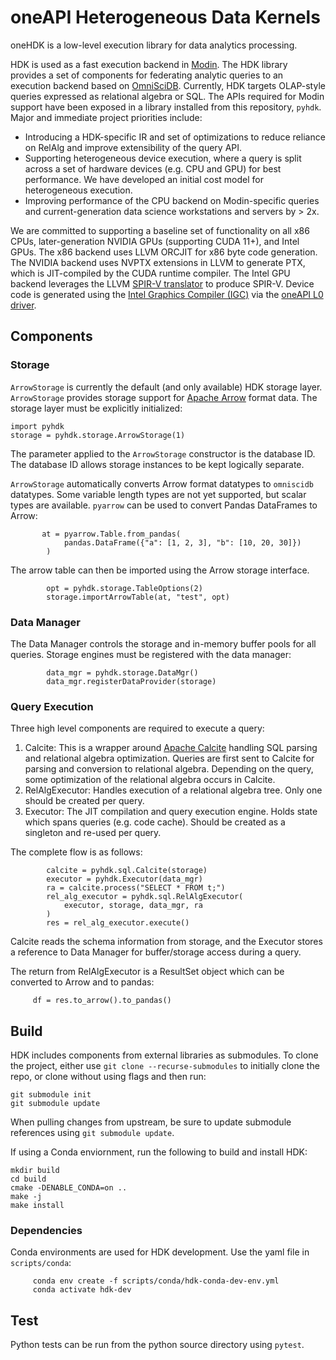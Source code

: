 # oneAPI Heterogeneous Data Kernels
oneHDK is a low-level execution library for data analytics processing. 

HDK is used as a fast execution backend in [Modin](https://github.com/intel-ai/modin). The HDK library provides a set of components for federating analytic queries to an execution backend based on [OmniSciDB](https://github.com/intel-ai/omniscidb). Currently, HDK targets OLAP-style queries expressed as relational algebra or SQL.  The APIs required for Modin support have been exposed in a library installed from this repository, `pyhdk`. Major and immediate project priorities include:
- Introducing a HDK-specific IR and set of optimizations to reduce reliance on RelAlg and improve extensibility of the query API. 
- Supporting heterogeneous device execution, where a query is split across a set of hardware devices (e.g. CPU and GPU) for best performance. We have developed an initial cost model for heterogeneous execution.
- Improving performance of the CPU backend on Modin-specific queries and current-generation data science workstations and servers by > 2x. 

We are committed to supporting a baseline set of functionality on all x86 CPUs, later-generation NVIDIA GPUs (supporting CUDA 11+), and Intel GPUs. The x86 backend uses LLVM ORCJIT for x86 byte code generation. The NVIDIA backend uses NVPTX extensions in LLVM to generate PTX, which is JIT-compiled by the CUDA runtime compiler. The Intel GPU backend leverages the LLVM [SPIR-V translator](https://github.com/KhronosGroup/SPIRV-LLVM-Translator) to produce SPIR-V. Device code is generated using the [Intel Graphics Compiler (IGC)](https://github.com/intel/intel-graphics-compiler) via the [oneAPI L0 driver](https://github.com/oneapi-src/level-zero).

## Components

### Storage

`ArrowStorage` is currently the default (and only available) HDK storage layer. `ArrowStorage` provides storage support for [Apache Arrow](https://github.com/apache/arrow) format data. The storage layer must be explicitly initialized:

```
import pyhdk
storage = pyhdk.storage.ArrowStorage(1)
```

The parameter applied to the `ArrowStorage` constructor is the database ID. The database ID allows storage instances to be kept logically separate.

`ArrowStorage` automatically converts Arrow format datatypes to `omniscidb` datatypes. Some variable length types are not yet supported, but scalar types are available. `pyarrow` can be used to convert Pandas DataFrames to Arrow:

```
       at = pyarrow.Table.from_pandas(
            pandas.DataFrame({"a": [1, 2, 3], "b": [10, 20, 30]})
        )
```

The arrow table can then be imported using the Arrow storage interface.

```
        opt = pyhdk.storage.TableOptions(2)
        storage.importArrowTable(at, "test", opt)
```

### Data Manager

The Data Manager controls the storage and in-memory buffer pools for all queries. Storage engines must be registered with the data manager:

```
        data_mgr = pyhdk.storage.DataMgr()
        data_mgr.registerDataProvider(storage)
```

### Query Execution

Three high level components are required to execute a query:

1. Calcite: This is a wrapper around [Apache Calcite](https://calcite.apache.org/) handling SQL parsing and relational algebra optimization. Queries are first sent to Calcite for parsing and conversion to relational algebra. Depending on the query, some optimization of the relational algebra occurs in Calcite.
2. RelAlgExecutor: Handles execution of a relational algebra tree. Only one should be created per query. 
3. Executor: The JIT compilation and query execution engine. Holds state which spans queries (e.g. code cache). Should be created as a singleton and re-used per query. 

The complete flow is as follows:

```
        calcite = pyhdk.sql.Calcite(storage)
        executor = pyhdk.Executor(data_mgr)
        ra = calcite.process("SELECT * FROM t;")
        rel_alg_executor = pyhdk.sql.RelAlgExecutor(
            executor, storage, data_mgr, ra
        )
        res = rel_alg_executor.execute()
```

Calcite reads the schema information from storage, and the Executor stores a reference to Data Manager for buffer/storage access during a query. 

The return from RelAlgExecutor is a ResultSet object which can be converted to Arrow and to pandas:
```
     df = res.to_arrow().to_pandas()
```

## Build

HDK includes components from external libraries as submodules. To clone the project, either use `git clone --recurse-submodules` to initially clone the repo, or clone without using flags and then run:

```
git submodule init
git submodule update
```

When pulling changes from upstream, be sure to update submodule references using `git submodule update`.

If using a Conda enviornment, run the following to build and install HDK:

```
mkdir build
cd build
cmake -DENABLE_CONDA=on ..
make -j
make install
```

### Dependencies 

Conda environments are used for HDK development. Use the yaml file in `scripts/conda`:

```
     conda env create -f scripts/conda/hdk-conda-dev-env.yml
     conda activate hdk-dev
```

## Test

Python tests can be run from the python source directory using `pytest`. 
